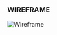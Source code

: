 ### WIREFRAME

![Wireframe](https://user-images.githubusercontent.com/58872439/144554123-5f0aeb51-e9b0-4875-af34-5c156774099c.jpeg)
